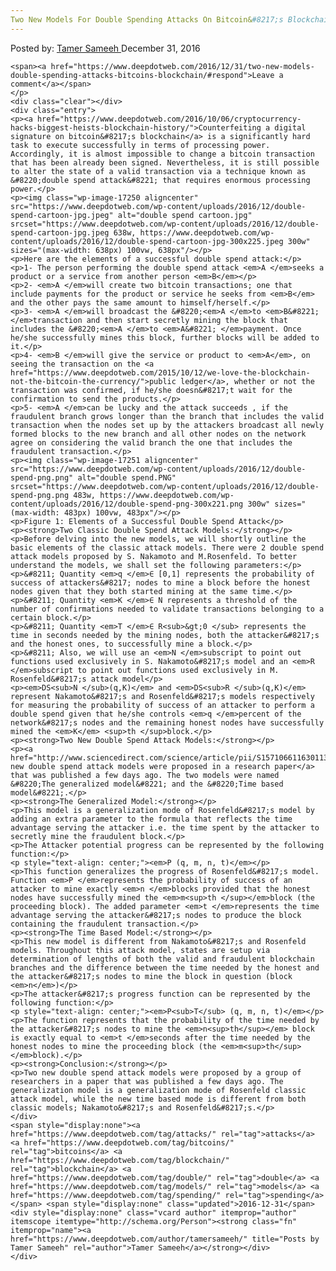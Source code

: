```yaml
---
Two New Models For Double Spending Attacks On Bitcoin&#8217;s Blockchain
---
```

<article class="post-listing post-17242 post type-post status-publish format-standard has-post-thumbnail hentry  tag-attacks tag-bitcoins tag-blockchain tag-double tag-models tag-spending">
    <div class="post-inner">
        <span>Posted by: <a href="https://www.deepdotweb.com/author/tamersameeh/" title="">Tamer Sameeh </a></span>
    <span>December 31, 2016</span>
    
    <span><a href="https://www.deepdotweb.com/2016/12/31/two-new-models-double-spending-attacks-bitcoins-blockchain/#respond">Leave a comment</a></span>
    </p>
    <div class="clear"></div>
    <div class="entry">
    <p><a href="https://www.deepdotweb.com/2016/10/06/cryptocurrency-hacks-biggest-heists-blockchain-history/">Counterfeiting a digital signature on bitcoin&#8217;s blockchain</a> is a significantly hard task to execute successfully in terms of processing power. Accordingly, it is almost impossible to change a bitcoin transaction that has been already been signed. Nevertheless, it is still possible to alter the state of a valid transaction via a technique known as &#8220;double spend attack&#8221; that requires enormous processing power.</p>
    <p><img class="wp-image-17250 aligncenter" src="https://www.deepdotweb.com/wp-content/uploads/2016/12/double-spend-cartoon-jpg.jpeg" alt="double spend cartoon.jpg" srcset="https://www.deepdotweb.com/wp-content/uploads/2016/12/double-spend-cartoon-jpg.jpeg 638w, https://www.deepdotweb.com/wp-content/uploads/2016/12/double-spend-cartoon-jpg-300x225.jpeg 300w" sizes="(max-width: 638px) 100vw, 638px"/></p>
    <p>Here are the elements of a successful double spend attack:</p>
    <p>1- The person performing the double spend attack <em>A </em>seeks a product or a service from another person <em>B</em></p>
    <p>2- <em>A </em>will create two bitcoin transactions; one that include payments for the product or service he seeks from <em>B</em> and the other pays the same amount to himself/herself.</p>
    <p>3- <em>A </em>will broadcast the &#8220;<em>A </em>to <em>B&#8221; </em>transaction and then start secretly mining the block that includes the &#8220;<em>A </em>to <em>A&#8221; </em>payment. Once he/she successfully mines this block, further blocks will be added to it.</p>
    <p>4- <em>B </em>will give the service or product to <em>A</em>, on seeing the transaction on the <a href="https://www.deepdotweb.com/2015/10/12/we-love-the-blockchain-not-the-bitcoin-the-currency/">public ledger</a>, whether or not the transaction was confirmed, if he/she doesn&#8217;t wait for the confirmation to send the products.</p>
    <p>5- <em>A </em>can be lucky and the attack succeeds , if the fraudulent branch grows longer than the branch that includes the valid transaction when the nodes set up by the attackers broadcast all newly formed blocks to the new branch and all other nodes on the network agree on considering the valid branch the one that includes the fraudulent transaction.</p>
    <p><img class="wp-image-17251 aligncenter" src="https://www.deepdotweb.com/wp-content/uploads/2016/12/double-spend-png.png" alt="double spend.PNG" srcset="https://www.deepdotweb.com/wp-content/uploads/2016/12/double-spend-png.png 483w, https://www.deepdotweb.com/wp-content/uploads/2016/12/double-spend-png-300x221.png 300w" sizes="(max-width: 483px) 100vw, 483px"/></p>
    <p>Figure 1: Elements of a Successful Double Spend Attack</p>
    <p><strong>Two Classic Double Spend Attack Models:</strong></p>
    <p>Before delving into the new models, we will shortly outline the basic elements of the classic attack models. There were 2 double spend attack models proposed by S. Nakamoto and M.Rosenfeld. To better understand the models, we shall set the following parameters:</p>
    <p>&#8211; Quantity <em>q </em>∈ [0,1] represents the probability of success of attackers&#8217; nodes to mine a block before the honest nodes given that they both started mining at the same time.</p>
    <p>&#8211; Quantity <em>K </em>∈ N represents a threshold of the number of confirmations needed to validate transactions belonging to a certain block.</p>
    <p>&#8211; Quantity <em>T </em>∈ R<sub>&gt;0 </sub> represents the time in seconds needed by the mining nodes, both the attacker&#8217;s and the honest ones, to successfully mine a block.</p>
    <p>&#8211; Also, we will use an <em>N </em>subscript to point out functions used exclusively in S. Nakamoto&#8217;s model and an <em>R </em>subscript to point out functions used exclusively in M. Rosenfeld&#8217;s attack model</p>
    <p><em>DS<sub>N </sub>(q,K)</em> and <em>DS<sub>R </sub>(q,K)</em> represent Nakamoto&#8217;s and Rosenfeld&#8217;s models respectively for measuring the probability of success of an attacker to perform a double spend given that he/she controls <em>q </em>percent of the network&#8217;s nodes and the remaining honest nodes have successfully mined the <em>K</em> <sup>th </sup>block.</p>
    <p><strong>Two New Double Spend Attack Models:</strong></p>
    <p><a href="http://www.sciencedirect.com/science/article/pii/S157106611630113X">Two new double spend attack models were proposed in a research paper</a> that was published a few days ago. The two models were named &#8220;The generalized model&#8221; and the &#8220;Time based model&#8221;.</p>
    <p><strong>The Generalized Model:</strong></p>
    <p>This model is a generalization mode of Rosenfeld&#8217;s model by adding an extra parameter to the formula that reflects the time advantage serving the attacker i.e. the time spent by the attacker to secretly mine the fraudulent block.</p>
    <p>The Attacker potential progress can be represented by the following function:</p>
    <p style="text-align: center;"><em>P (q, m, n, t)</em></p>
    <p>This function generalizes the progress of Rosenfeld&#8217;s model. Function <em>P </em>represents the probability of success of an attacker to mine exactly <em>n </em>blocks provided that the honest nodes have successfully mined the <em>m<sup>th </sup></em>block (the proceeding block). The added parameter <em>t </em>represents the time advantage serving the attacker&#8217;s nodes to produce the block containing the fraudulent transaction.</p>
    <p><strong>The Time Based Model:</strong></p>
    <p>This new model is different from Nakamoto&#8217;s and Rosenfeld models. Throughout this attack model, states are setup via determination of lengths of both the valid and fraudulent blockchain branches and the difference between the time needed by the honest and the attacker&#8217;s nodes to mine the block in question (block <em>n</em>)</p>
    <p>The attacker&#8217;s progress function can be represented by the following function:</p>
    <p style="text-align: center;"><em>P<sub>T</sub> (q, m, n, t)</em></p>
    <p>The function represents that the probability of the time needed by the attacker&#8217;s nodes to mine the <em>n<sup>th</sup></em> block is exactly equal to <em>t </em>seconds after the time needed by the honest nodes to mine the proceeding block (the <em>m<sup>th</sup> </em>block).</p>
    <p><strong>Conclusion:</strong></p>
    <p>Two new double spend attack models were proposed by a group of researchers in a paper that was published a few days ago. The generalization model is a generalization mode of Rosenfeld classic attack model, while the new time based mode is different from both classic models; Nakamoto&#8217;s and Rosenfeld&#8217;s.</p>
    </div>
    <span style="display:none"><a href="https://www.deepdotweb.com/tag/attacks/" rel="tag">attacks</a> <a href="https://www.deepdotweb.com/tag/bitcoins/" rel="tag">bitcoins</a> <a href="https://www.deepdotweb.com/tag/blockchain/" rel="tag">blockchain</a> <a href="https://www.deepdotweb.com/tag/double/" rel="tag">double</a> <a href="https://www.deepdotweb.com/tag/models/" rel="tag">models</a> <a href="https://www.deepdotweb.com/tag/spending/" rel="tag">spending</a></span> <span style="display:none" class="updated">2016-12-31</span>
    <div style="display:none" class="vcard author" itemprop="author" itemscope itemtype="http://schema.org/Person"><strong class="fn" itemprop="name"><a href="https://www.deepdotweb.com/author/tamersameeh/" title="Posts by Tamer Sameeh" rel="author">Tamer Sameeh</a></strong></div>
    </div>
</article>

